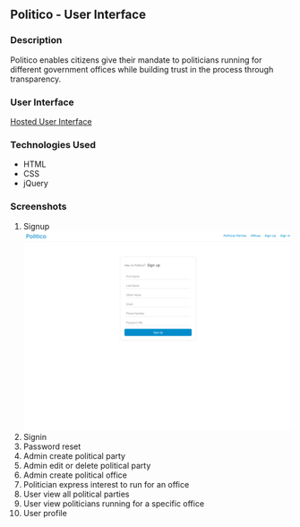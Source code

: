 ## Politico - User Interface

### Description
Politico enables citizens give their mandate to politicians running for different government offices 
while building trust in the process through transparency.

### User Interface
[Hosted User Interface](https://the22mastermind.github.io/politico-ui/)

### Technologies Used
* HTML
* CSS
* jQuery

### Screenshots
1. Signup
![](UI/screenshots/signup.png)
2. Signin
3. Password reset
4. Admin create political party
5. Admin edit or delete political party
6. Admin create political office
7. Politician express interest to run for an office
8. User view all political parties
9. User view politicians running for a specific office
10. User profile